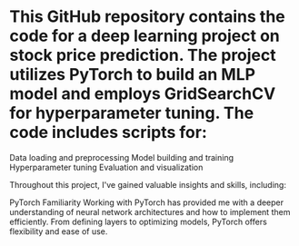 # This GitHub repository contains the code for a deep learning project on stock price prediction. The project utilizes PyTorch to build an MLP model and employs GridSearchCV for hyperparameter tuning. The code includes scripts for:

Data loading and preprocessing
Model building and training
Hyperparameter tuning
Evaluation and visualization

Throughout this project, I've gained valuable insights and skills, including:

PyTorch Familiarity
Working with PyTorch has provided me with a deeper understanding of neural network architectures and how to implement them efficiently. From defining layers to optimizing models, PyTorch offers flexibility and ease of use.
